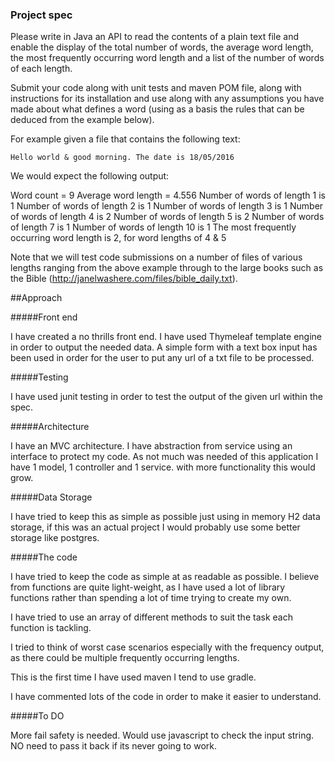 ### Project spec 


Please write in Java an API to read the contents of a plain text file and enable the display of the total number of words, the average word length, the most frequently occurring word length and a list of the number of words of each length.

Submit your code along with unit tests and maven POM file, along with instructions for its installation and use along with any assumptions you have made about what defines a word (using as a basis the rules that can be deduced from the example below).

For example given a file that contains the following text:

	Hello world & good morning. The date is 18/05/2016

We would expect the following output:

Word count = 9
Average word length = 4.556
Number of words of length 1 is 1
Number of words of length 2 is 1
Number of words of length 3 is 1
Number of words of length 4 is 2
Number of words of length 5 is 2
Number of words of length 7 is 1
Number of words of length 10 is 1
The most frequently occurring word length is 2, for word lengths of 4 & 5

Note that we will test code submissions on a number of files of various lengths ranging from the above example through to the large books such as the Bible (http://janelwashere.com/files/bible_daily.txt).

##Approach

#####Front end

I have created a no thrills front end. I have used Thymeleaf template engine in order to output the needed data. 
A simple form with a text box input has been used in order for the user to put any url of a txt file to be processed.

#####Testing

I have used junit testing in order to test the output of the given url within the spec.

#####Architecture

I have an MVC architecture. I have abstraction from service using an interface to protect my code. As not much was needed of this application I have 1 model, 1 controller and 1 service.
with more functionality this would grow.

#####Data Storage

I have tried to keep this as simple as possible just using in memory H2 data storage, if this was an actual project I would 
probably use some better storage like postgres.

#####The code

I have tried to keep the code as simple at as readable as possible. I believe from functions are quite light-weight, as I have used a lot of
library functions rather than spending a lot of time trying to create my own.

I have tried to use an array of different methods to suit the task each function is tackling.

I tried to think of worst case scenarios especially with the frequency output, as there could be multiple frequently
occurring lengths. 

This is the first time I have used maven I tend to use gradle.

I have commented lots of the code in order to make it easier to understand.

#####To DO

More fail safety is needed. Would use javascript to check the input string. NO need to pass it back if its never going to work.
